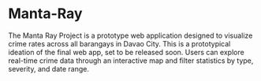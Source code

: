 # Manta-Ray
The Manta Ray Project is a prototype web application designed to visualize crime rates across all barangays in Davao City. This is a prototypical ideation of the final web app, set to be released soon. Users can explore real-time crime data through an interactive map and filter statistics by type, severity, and date range. 
